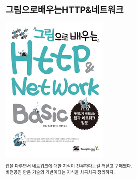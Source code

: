 # 그림으로배우는HTTP&네트워크
![alt text](../resource/img/book/그림으로배우는HTTP.png "book")

웹을 다루면서 네트워크에 대한 지식이 전무하다는걸 깨닫고 구매했다.<br>
비전공인 만큼 기술의 기반이되는 지식을 차곡차곡 정리하자.

